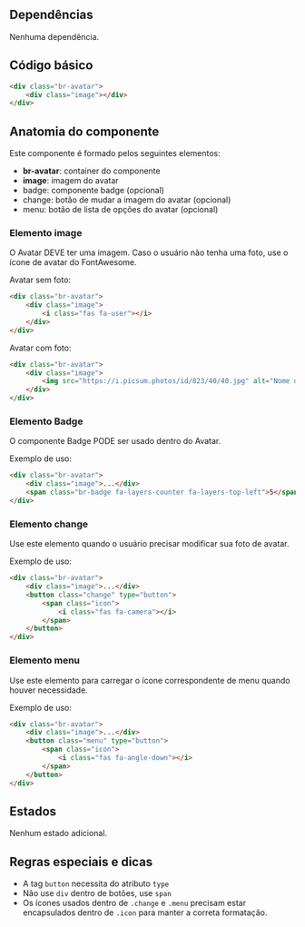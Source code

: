 ## Dependências

Nenhuma dependência.

## Código básico

``` html
<div class="br-avatar">
    <div class="image"></div>
</div>
```

## Anatomia do componente

Este componente é formado pelos seguintes elementos:

* **br-avatar**: container do componente
* **image**: imagem do avatar
* badge: componente badge (opcional)
* change: botão de mudar a imagem do avatar (opcional)
* menu: botão de lista de opções do avatar (opcional)

### Elemento image

O Avatar DEVE ter uma imagem. Caso o usuário não tenha uma foto, use o ícone de avatar do FontAwesome.

Avatar sem foto:

``` html
<div class="br-avatar">
    <div class="image">
        <i class="fas fa-user"></i>
    </div>
</div>
```

Avatar com foto:

``` html
<div class="br-avatar">
    <div class="image">
        <img src="https://i.picsum.photos/id/823/40/40.jpg" alt="Nome do usuário" />
    </div>
</div>
```

### Elemento Badge

O componente Badge PODE ser usado dentro do Avatar.

Exemplo de uso:

``` html
<div class="br-avatar">
    <div class="image">...</div>
    <span class="br-badge fa-layers-counter fa-layers-top-left">5</span>
</div>
```

### Elemento change

Use este elemento quando o usuário precisar modificar sua foto de avatar.

Exemplo de uso:

``` html
<div class="br-avatar">
    <div class="image">...</div>
    <button class="change" type="button">
        <span class="icon">
            <i class="fas fa-camera"></i>
        </span>
    </button>
</div>
```

### Elemento menu

Use este elemento para carregar o ícone correspondente de menu quando houver necessidade.

Exemplo de uso:

``` html
<div class="br-avatar">
    <div class="image">...</div>
    <button class="menu" type="button">
        <span class="icon">
            <i class="fas fa-angle-down"></i>
        </span>
    </button>
</div>
```

## Estados

Nenhum estado adicional.

## Regras especiais e dicas

* A tag `button` necessita do atributo `type` 
* Não use `div` dentro de botões, use `span` 
* Os ícones usados dentro de `.change` e `.menu` precisam estar encapsulados dentro de `.icon` para manter a correta formatação.

